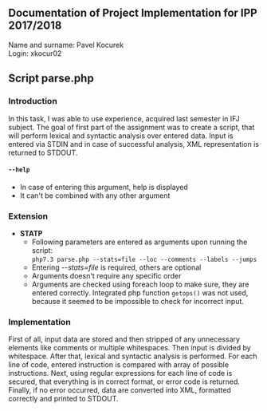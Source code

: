## Documentation of Project Implementation for IPP 2017/2018  

Name and surname: Pavel Kocurek  
Login: xkocur02

## Script parse.php

### Introduction
In this task, I was able to use experience, acquired last semester in IFJ subject. The goal of first part of the assignment was to create a script, that will perform lexical and syntactic analysis over entered data. Input is entered via STDIN and in case of successful analysis, XML representation is returned to STDOUT.  

#### `--help`
- In case of entering this argument, help is displayed  
- It can't be combined with any other argument


### Extension
 - **STATP** 
 	- Following parameters are entered as arguments upon running the script:  
 `
 php7.3 parse.php --stats=file --loc --comments --labels --jumps
 `   
	- Entering *--stats=file* is required, others are optional
	- Arguments doesn't require any specific order
	- Arguments are checked using foreach loop to make sure, they are entered correctly. Integrated php function `getops()` was not used, because it seemed to be impossible to check for incorrect input.

### Implementation
First of all, input data are stored and then stripped of any unnecessary elements like comments or multiple whitespaces. Then input is divided by whitespace. After that, lexical and syntactic analysis is performed. For each line of code, entered instruction is compared with array of possible instructions. Next, using regular expressions for each line of code is secured, that everything is in correct format, or error code is returned.  
Finally, if no error occurred, data are converted into XML, formatted correctly and printed to STDOUT.
